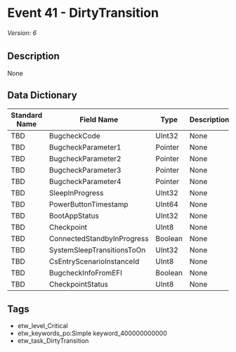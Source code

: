 # Event 41 - DirtyTransition
###### Version: 6

## Description
None

## Data Dictionary
|Standard Name|Field Name|Type|Description|Sample Value|
|---|---|---|---|---|
|TBD|BugcheckCode|UInt32|None|`None`|
|TBD|BugcheckParameter1|Pointer|None|`None`|
|TBD|BugcheckParameter2|Pointer|None|`None`|
|TBD|BugcheckParameter3|Pointer|None|`None`|
|TBD|BugcheckParameter4|Pointer|None|`None`|
|TBD|SleepInProgress|UInt32|None|`None`|
|TBD|PowerButtonTimestamp|UInt64|None|`None`|
|TBD|BootAppStatus|UInt32|None|`None`|
|TBD|Checkpoint|UInt8|None|`None`|
|TBD|ConnectedStandbyInProgress|Boolean|None|`None`|
|TBD|SystemSleepTransitionsToOn|UInt32|None|`None`|
|TBD|CsEntryScenarioInstanceId|UInt8|None|`None`|
|TBD|BugcheckInfoFromEFI|Boolean|None|`None`|
|TBD|CheckpointStatus|UInt8|None|`None`|

## Tags
* etw_level_Critical
* etw_keywords_po:Simple keyword_400000000000
* etw_task_DirtyTransition